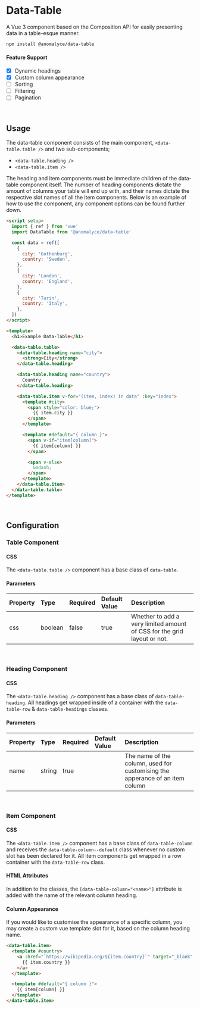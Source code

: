 # Data-Table
A Vue 3 component based on the Composition API for easily presenting data in a table-esque manner.

```bash
npm install @anomalyce/data-table
```

#### Feature Support
- [x] Dynamic headings
- [x] Custom column appearance
- [ ] Sorting
- [ ] Filtering
- [ ] Pagination

<br>

## Usage
The data-table component consists of the main component, `<data-table.table />` and two sub-components;

+ `<data-table.heading />`
+ `<data-table.item />`

The heading and item components must be immediate children of the data-table component itself. The number of heading components dictate the amount of columns your table will end up with, and their names dictate the respective slot names of all the item components. Below is an example of how to use the component, any component options can be found further down.

```html
<script setup>
  import { ref } from 'vue'
  import DataTable from '@anomalyce/data-table'

  const data = ref([
    {
      city: 'Gothenburg',
      country: 'Sweden',
    },
    {
      city: 'London',
      country: 'England',
    },
    {
      city: 'Turin',
      country: 'Italy',
    },
  ])
</script>

<template>
  <h1>Example Data-Table</h1>

  <data-table.table>
    <data-table.heading name="city">
      <strong>City</strong>
    </data-table.heading>

    <data-table.heading name="country">
      Country
    </data-table.heading>

    <data-table.item v-for="(item, index) in data" :key="index">
      <template #city>
        <span style="color: blue;">
          {{ item.city }}
        </span>
      </template>

      <template #default="{ column }">
        <span v-if="item[column]">
          {{ item[column] }}
        </span>

        <span v-else>
          &mdash;
        </span>
      </template>
    </data-table.item>
  </data-table.table>
</template>
```

<br>

## Configuration

### Table Component
#### CSS
The `<data-table.table />` component has a base class of `data-table`.

#### Parameters
**Property**|**Type**|**Required**|**Default Value**|**Description**
:----|:----|:----|:----|:----
css|boolean|false|true|Whether to add a very limited amount of CSS for the grid layout or not.

<br>

### Heading Component
#### CSS
The `<data-table.heading />` component has a base class of `data-table-heading`. All headings get wrapped inside of a container with the `data-table-row` & `data-table-headings` classes.

#### Parameters
**Property**|**Type**|**Required**|**Default Value**|**Description**
:----|:----|:----|:----|:----
name|string|true||The name of the column, used for customising the apperance of an item column

<br>

### Item Component
#### CSS
The `<data-table.item />` component has a base class of `data-table-column` and receives the `data-table-column--default` class whenever no custom slot has been declared for it. All item components get wrapped in a row container with the `data-table-row` class.

#### HTML Attributes
In addition to the classes, the `[data-table-column="<name>"]` attribute is added with the name of the relevant column heading.

#### Column Appearance
If you would like to customise the appearance of a specific column, you may create a custom vue template slot for it, based on the column heading name.

```html
<data-table.item>
  <template #country>
    <a :href="`https://wikipedia.org/${item.country}`" target="_blank" rel="noopener noreferrer">
      {{ item.country }}
    </a>
  </template>

  <template #default="{ column }">
    {{ item[column] }}
  </template>
</data-table.item>
```
